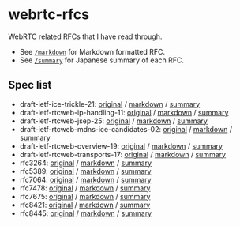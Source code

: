# webrtc-rfcs

WebRTC related RFCs that I have read through.

- See [`/markdown`](./markdown) for Markdown formatted RFC.
- See [`/summary`](./summary) for Japanese summary of each RFC.

## Spec list
- draft-ietf-ice-trickle-21: [original](https://tools.ietf.org/html/draft-ietf-ice-trickle-21) / [markdown](./markdown/draft-ietf-ice-trickle-21.md) / [summary](./summary/draft-ietf-ice-trickle-21.md)
- draft-ietf-rtcweb-ip-handling-11: [original](https://tools.ietf.org/html/draft-ietf-rtcweb-ip-handling-11) / [markdown](./markdown/draft-ietf-rtcweb-ip-handling-11.md) / [summary](./summary/draft-ietf-rtcweb-ip-handling-11.md)
- draft-ietf-rtcweb-jsep-25: [original](https://tools.ietf.org/html/draft-ietf-rtcweb-jsep-25) / [markdown](./markdown/draft-ietf-rtcweb-jsep-25.md) / [summary](./summary/draft-ietf-rtcweb-jsep-25.md)
- draft-ietf-rtcweb-mdns-ice-candidates-02: [original](https://tools.ietf.org/html/draft-ietf-rtcweb-mdns-ice-candidates-02) / [markdown](./markdown/draft-ietf-rtcweb-mdns-ice-candidates-02.md) / [summary](./summary/draft-ietf-rtcweb-mdns-ice-candidates-02.md)
- draft-ietf-rtcweb-overview-19: [original](https://tools.ietf.org/html/draft-ietf-rtcweb-overview-19) / [markdown](./markdown/draft-ietf-rtcweb-overview-19.md) / [summary](./summary/draft-ietf-rtcweb-overview-19.md)
- draft-ietf-rtcweb-transports-17: [original](https://tools.ietf.org/html/draft-ietf-rtcweb-transports-17) / [markdown](./markdown/draft-ietf-rtcweb-transports-17.md) / [summary](./summary/draft-ietf-rtcweb-transports-17.md)
- rfc3264: [original](https://tools.ietf.org/html/rfc3264) / [markdown](./markdown/rfc3264.md) / [summary](./summary/rfc3264.md)
- rfc5389: [original](https://tools.ietf.org/html/rfc5389) / [markdown](./markdown/rfc5389.md) / [summary](./summary/rfc5389.md)
- rfc7064: [original](https://tools.ietf.org/html/rfc7064) / [markdown](./markdown/rfc7064.md) / [summary](./summary/rfc7064.md)
- rfc7478: [original](https://tools.ietf.org/html/rfc7478) / [markdown](./markdown/rfc7478.md) / [summary](./summary/rfc7478.md)
- rfc7675: [original](https://tools.ietf.org/html/rfc7675) / [markdown](./markdown/rfc7675.md) / [summary](./summary/rfc7675.md)
- rfc8421: [original](https://tools.ietf.org/html/rfc8421) / [markdown](./markdown/rfc8421.md) / [summary](./summary/rfc8421.md)
- rfc8445: [original](https://tools.ietf.org/html/rfc8445) / [markdown](./markdown/rfc8445.md) / [summary](./summary/rfc8445.md)
